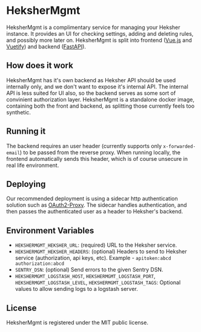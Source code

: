 # HeksherMgmt
HeksherMgmt is a complimentary service for managing your Heksher instance. It provides an UI for checking settings,
adding and deleting rules, and possibly more later on.
HeksherMgmt is split into frontend ([Vue.js](https://vuejs.org/) and [Vuetify](https://vuetifyjs.com/en/)) and backend ([FastAPI](https://fastapi.tiangolo.com/)).

## How does it work
HeksherMgmt has it's own backend as Heksher API should be used internally only, and we don't want to expose it's internal API.
The internal API is less suited for UI also, so the backend serves as some sort of convinient authorization layer.
HeksherMgmt is a standalone docker image, containing both the front and backend, as splitting those currently feels too synthetic.

## Running it
The backend requires an user header (currently supports only `x-forwarded-email`) to be passed from the reverse proxy.
When running locally, the frontend automatically sends this header, which is of course unsecure in real life environment.

## Deploying
Our recommended deployment is using a sidecar http authentication solution such as [OAuth2-Proxy](http://oauth2-proxy.github.io/oauth2-proxy/).
The sidecar handles authentication, and then passes the authenticated user as a header to Heksher's backend.

## Environment Variables
* `HEKSHERMGMT_HEKSHER_URL`: (required) URL to the Heksher service.
* `HEKSHERMGMT_HEKSHER_HEADERS`: (optional) Headers to send to Heksher service (authorization, api keys, etc). Example - `apitoken:abcd authorization:abcd`
* `SENTRY_DSN`: (optional) Send errors to the given Sentry DSN.
* `HEKSHERMGMT_LOGSTASH_HOST`, `HEKSHERMGMT_LOGSTASH_PORT`, `HEKSHERMGMT_LOGSTASH_LEVEL`, `HEKSHERMGMT_LOGSTASH_TAGS`: Optional values
  to allow sending logs to a logstash server.


## License
HeksherMgmt is registered under the MIT public license.
